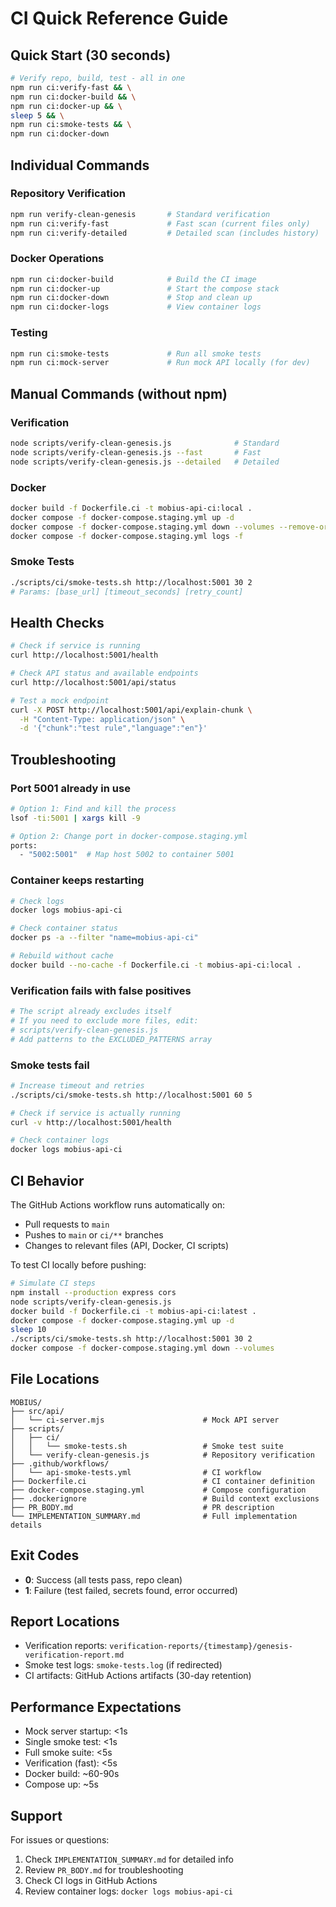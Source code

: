 # CI Quick Reference Guide

## Quick Start (30 seconds)

```bash
# Verify repo, build, test - all in one
npm run ci:verify-fast && \
npm run ci:docker-build && \
npm run ci:docker-up && \
sleep 5 && \
npm run ci:smoke-tests && \
npm run ci:docker-down
```

## Individual Commands

### Repository Verification
```bash
npm run verify-clean-genesis       # Standard verification
npm run ci:verify-fast             # Fast scan (current files only)
npm run ci:verify-detailed         # Detailed scan (includes history)
```

### Docker Operations
```bash
npm run ci:docker-build            # Build the CI image
npm run ci:docker-up               # Start the compose stack
npm run ci:docker-down             # Stop and clean up
npm run ci:docker-logs             # View container logs
```

### Testing
```bash
npm run ci:smoke-tests             # Run all smoke tests
npm run ci:mock-server             # Run mock API locally (for dev)
```

## Manual Commands (without npm)

### Verification
```bash
node scripts/verify-clean-genesis.js              # Standard
node scripts/verify-clean-genesis.js --fast       # Fast
node scripts/verify-clean-genesis.js --detailed   # Detailed
```

### Docker
```bash
docker build -f Dockerfile.ci -t mobius-api-ci:local .
docker compose -f docker-compose.staging.yml up -d
docker compose -f docker-compose.staging.yml down --volumes --remove-orphans
docker compose -f docker-compose.staging.yml logs -f
```

### Smoke Tests
```bash
./scripts/ci/smoke-tests.sh http://localhost:5001 30 2
# Params: [base_url] [timeout_seconds] [retry_count]
```

## Health Checks

```bash
# Check if service is running
curl http://localhost:5001/health

# Check API status and available endpoints
curl http://localhost:5001/api/status

# Test a mock endpoint
curl -X POST http://localhost:5001/api/explain-chunk \
  -H "Content-Type: application/json" \
  -d '{"chunk":"test rule","language":"en"}'
```

## Troubleshooting

### Port 5001 already in use
```bash
# Option 1: Find and kill the process
lsof -ti:5001 | xargs kill -9

# Option 2: Change port in docker-compose.staging.yml
ports:
  - "5002:5001"  # Map host 5002 to container 5001
```

### Container keeps restarting
```bash
# Check logs
docker logs mobius-api-ci

# Check container status
docker ps -a --filter "name=mobius-api-ci"

# Rebuild without cache
docker build --no-cache -f Dockerfile.ci -t mobius-api-ci:local .
```

### Verification fails with false positives
```bash
# The script already excludes itself
# If you need to exclude more files, edit:
# scripts/verify-clean-genesis.js
# Add patterns to the EXCLUDED_PATTERNS array
```

### Smoke tests fail
```bash
# Increase timeout and retries
./scripts/ci/smoke-tests.sh http://localhost:5001 60 5

# Check if service is actually running
curl -v http://localhost:5001/health

# Check container logs
docker logs mobius-api-ci
```

## CI Behavior

The GitHub Actions workflow runs automatically on:
- Pull requests to `main`
- Pushes to `main` or `ci/**` branches
- Changes to relevant files (API, Docker, CI scripts)

To test CI locally before pushing:
```bash
# Simulate CI steps
npm install --production express cors
node scripts/verify-clean-genesis.js
docker build -f Dockerfile.ci -t mobius-api-ci:latest .
docker compose -f docker-compose.staging.yml up -d
sleep 10
./scripts/ci/smoke-tests.sh http://localhost:5001 30 2
docker compose -f docker-compose.staging.yml down --volumes
```

## File Locations

```
MOBIUS/
├── src/api/
│   └── ci-server.mjs                      # Mock API server
├── scripts/
│   ├── ci/
│   │   └── smoke-tests.sh                 # Smoke test suite
│   └── verify-clean-genesis.js            # Repository verification
├── .github/workflows/
│   └── api-smoke-tests.yml                # CI workflow
├── Dockerfile.ci                          # CI container definition
├── docker-compose.staging.yml             # Compose configuration
├── .dockerignore                          # Build context exclusions
├── PR_BODY.md                             # PR description
└── IMPLEMENTATION_SUMMARY.md              # Full implementation details
```

## Exit Codes

- **0**: Success (all tests pass, repo clean)
- **1**: Failure (test failed, secrets found, error occurred)

## Report Locations

- Verification reports: `verification-reports/{timestamp}/genesis-verification-report.md`
- Smoke test logs: `smoke-tests.log` (if redirected)
- CI artifacts: GitHub Actions artifacts (30-day retention)

## Performance Expectations

- Mock server startup: <1s
- Single smoke test: <1s
- Full smoke suite: <5s
- Verification (fast): <5s
- Docker build: ~60-90s
- Compose up: ~5s

## Support

For issues or questions:
1. Check `IMPLEMENTATION_SUMMARY.md` for detailed info
2. Review `PR_BODY.md` for troubleshooting
3. Check CI logs in GitHub Actions
4. Review container logs: `docker logs mobius-api-ci`
